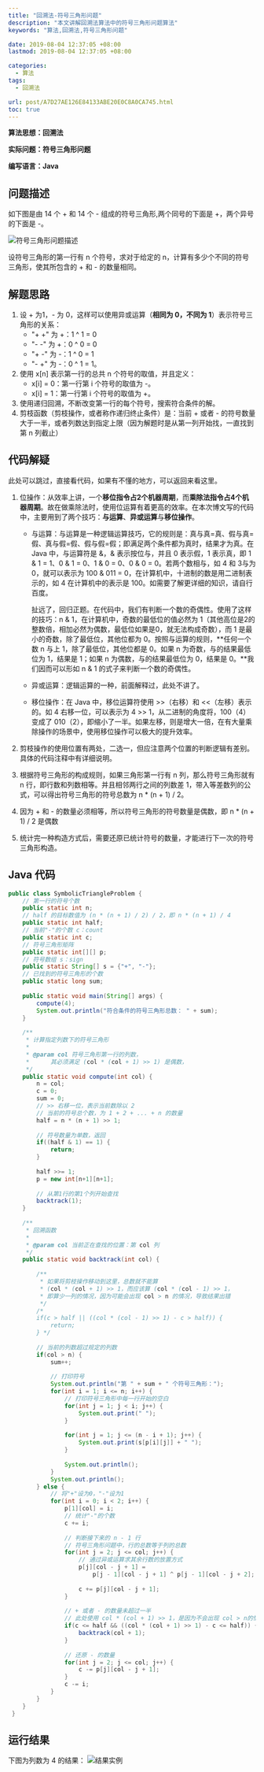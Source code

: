 ```yaml
---
title: "回溯法-符号三角形问题"
description: "本文讲解回溯法算法中的符号三角形问题算法"
keywords: "算法,回溯法,符号三角形问题"

date: 2019-08-04 12:37:05 +08:00
lastmod: 2019-08-04 12:37:05 +08:00

categories:
  - 算法
tags:
  - 回溯法

url: post/A7D27AE126E84133ABE20E0C8A0CA745.html
toc: true
---
```


**算法思想：回溯法**

**实际问题：符号三角形问题**

**编写语言：Java**

<!--More-->

## 问题描述

如下图是由 14 个 + 和 14 个 - 组成的符号三角形,两个同号的下面是 +，两个异号的下面是 -。

![符号三角形问题描述](/imgs/回溯法-符号三角形问题描述.png)

设符号三角形的第一行有 n 个符号，求对于给定的 n，计算有多少个不同的符号三角形，使其所包含的 + 和 - 的数量相同。 

## 解题思路

1. 设 + 为1，- 为 0，这样可以使用异或运算（**相同为 0，不同为 1**）表示符号三角形的关系：
   - "+ +" 为 +：1 ^ 1 = 0
   - "- -" 为 +：0 ^ 0 = 0
   - "+ -" 为 -：1 ^ 0 = 1
   - "- +" 为 -：0 ^ 1 = 1。
2. 使用 x[n] 表示第一行的总共 n 个符号的取值，并且定义：
   - x[i] = 0：第一行第 i 个符号的取值为 -。
   - x[i] = 1：第一行第 i 个符号的取值为 +。
3. 使用递归回溯，不断改变第一行的每个符号，搜索符合条件的解。
4. 剪枝函数（剪枝操作，或者称作递归终止条件）是：当前 + 或者 - 的符号数量大于一半，或者列数达到指定上限（因为解题时是从第一列开始找，一直找到第 n 列截止）

## 代码解疑

此处可以跳过，直接看代码，如果有不懂的地方，可以返回来看这里。

1. 位操作：从效率上讲，一个**移位指令占2个机器周期**，而**乘除法指令占4个机器周期**。故在做乘除法时，使用位运算有着更高的效率。在本次博文写的代码中，主要用到了两个技巧：**与运算**、**异或运算**与**移位操作**。
   - 与运算：与运算是一种逻辑运算技巧，它的规则是：真与真=真、假与真=假、真与假=假、假与假=假；即满足两个条件都为真时，结果才为真。在 Java 中，与运算符是 &，& 表示按位与，并且 0 表示假，1 表示真，即 1 & 1 = 1、0 & 1 = 0、1 & 0 = 0、0 & 0 = 0。若两个数相与，如 4 和 3与为 0，就可以表示为 100 & 011 = 0，在计算机中，十进制的数是用二进制表示的，如 4 在计算机中的表示是 100。如需要了解更详细的知识，请自行百度。
   
      扯远了，回归正题。在代码中，我们有判断一个数的奇偶性。使用了这样的技巧：n & 1，在计算机中，奇数的最低位的值必然为 1（其他高位是2的整数倍，相加必然为偶数，最低位如果是0，就无法构成奇数），而 1 是最小的奇数，除了最低位，其他位都为 0。按照与运算的规则，**任何一个数 n 与上 1，除了最低位，其他位都是 0。如果 n 为奇数，与的结果最低位为 1，结果是 1；如果 n 为偶数，与的结果最低位为 0，结果是 0。**我们因而可以形如 n & 1 的式子来判断一个数的奇偶性。
   
   - 异或运算：逻辑运算的一种，前面解释过，此处不讲了。
   
   - 移位操作：在 Java 中，移位运算符使用 >>（右移）和 <<（左移）表示的。如 4 右移一位，可以表示为 4 >> 1，从二进制的角度将，100（4） 变成了 010（2），即缩小了一半。如果左移，则是增大一倍，在有大量乘除操作的场景中，使用移位操作可以极大的提升效率。
   
2. 剪枝操作的使用位置有两处，二选一，但应注意两个位置的判断逻辑有差别。具体的代码注释中有详细说明。

3. 根据符号三角形的构成规则，如果三角形第一行有 n 列，那么符号三角形就有 n 行，即行数和列数相等。并且相邻两行之间的列数差 1，带入等差数列的公式，可以得出符号三角形的符号总数为  n * (n + 1) / 2。

4. 因为 + 和 - 的数量必须相等，所以符号三角形的符号数量是偶数，即 n * (n + 1) / 2 是偶数

5. 统计完一种构造方式后，需要还原已统计符号的数量，才能进行下一次的符号三角形构造。

## Java 代码

```java
public class SymbolicTriangleProblem {
    // 第一行的符号个数
    public static int n;
    // half 的目标数值为 (n * (n + 1) / 2) / 2，即 n * (n + 1) / 4
    public static int half;
    // 当前"-"的个数 c：count
    public static int c;
    // 符号三角形矩阵
    public static int[][] p;
    // 符号数组 s：sign
    public static String[] s = {"+", "-"};
    // 已找到的符号三角形的个数
    public static long sum;
    
    public static void main(String[] args) {
        compute(4);
        System.out.println("符合条件的符号三角形总数： " + sum);
	}
    
    /**
     * 计算指定列数下的符号三角形
     * 
     * @param col 符号三角形第一行的列数，
     *      其必须满足 (col * (col + 1) >> 1) 是偶数，
     */
    public static void compute(int col) {
        n = col;
        c = 0;
        sum = 0;
        // >> 右移一位，表示当前数除以 2
        // 当前的符号总个数，为 1 + 2 + ... + n 的数量
        half = n * (n + 1) >> 1;
        
        // 符号数量为单数，返回
        if((half & 1) == 1) {
            return;
        }
        
        half >>= 1;
        p = new int[n+1][n+1];
        
        // 从第1行的第1个列开始查找
        backtrack(1);
    }
    
    /**
     * 回溯函数
     * 
     * @param col 当前正在查找的位置：第 col 列
     */
    public static void backtrack(int col) {
        
        /**
         * 如果将剪枝操作移动到这里，总数就不能算
         * (col * (col + 1) >> 1，而应该算 (col * (col - 1) >> 1，
         * 即算少一列的情况，因为可能会出现 col > n 的情况，导致结果出错
         */
        /*
        if(c > half || ((col * (col - 1) >> 1) - c > half)) {
            return;
        } */
        
        // 当前的列数超过规定的列数
        if(col > n) {
            sum++;
            
            // 打印符号
            System.out.println("第 " + sum + " 个符号三角形：");
            for(int i = 1; i <= n; i++) {
                // 打印符号三角形中每一行开始的空白
                for(int j = 1; j < i; j++) {
                    System.out.print(" ");
                }
                
                for(int j = 1; j <= (n - i + 1); j++) {
                    System.out.print(s[p[i][j]] + " ");
                }
                
                System.out.println();
            }
            System.out.println();
        } else {
            // 将"+"设为0，"-"设为1
            for(int i = 0; i < 2; i++) {
                p[1][col] = i;
                // 统计"-"的个数
                c += i;
                
                // 判断接下来的 n - 1 行
                // 符号三角形问题中，行的总数等于列的总数
                for(int j = 2; j <= col; j++) {
                    // 通过异或运算求其余行数的放置方式
                    p[j][col - j + 1] = 
                        p[j - 1][col - j + 1] ^ p[j - 1][col - j + 2];
                        
                    c += p[j][col - j + 1];
                }
                
                // + 或者 - 的数量未超过一半
                // 此处使用 col * (col + 1) >> 1，是因为不会出现 col > n的情况
                if(c <= half && ((col * (col + 1) >> 1) - c <= half)) {
                    backtrack(col + 1);
                }
                
                // 还原 - 的数量
                for(int j = 2; j <= col; j++) {
                    c -= p[j][col - j + 1];
                }
                c -= i;               
            }
        }
    }
 }
```

## 运行结果

下图为列数为 4 的结果：
![结果实例](/imgs/回溯法-符号三角形问题.png)